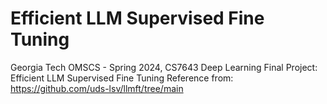 # Efficient LLM Supervised Fine Tuning
Georgia Tech OMSCS - Spring 2024, CS7643 Deep Learning
Final Project: Efficient LLM Supervised Fine Tuning
Reference from: https://github.com/uds-lsv/llmft/tree/main
